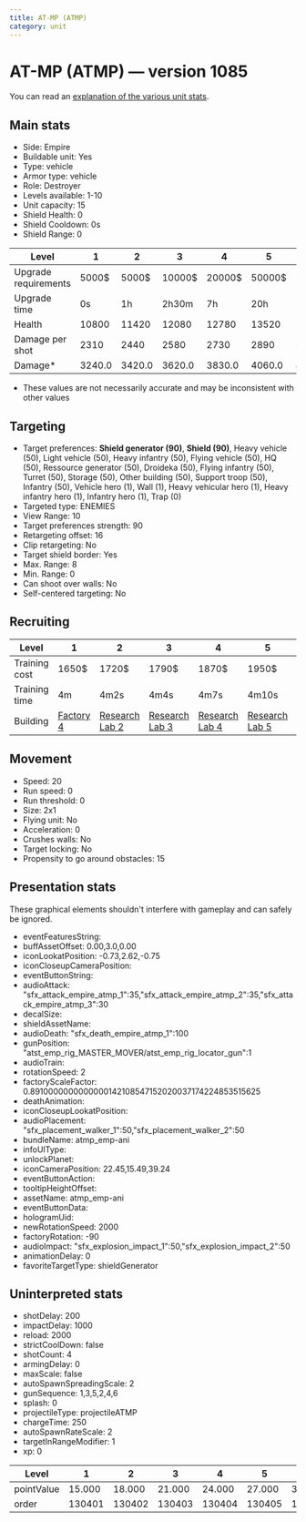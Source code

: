 ```yaml
---
title: AT-MP (ATMP)
category: unit
---
```


# AT-MP (ATMP) — version 1085

You can read an [explanation  of the various unit stats](unitexplained.md).

## Main stats

  * Side: Empire
  * Buildable unit: Yes
  * Type: vehicle
  * Armor type: vehicle
  * Role: Destroyer
  * Levels available: 1-10
  * Unit capacity: 15
  * Shield Health: 0
  * Shield Cooldown: 0s
  * Shield Range: 0

|Level               |1     |2     |3     |4     |5     |6      |7      |8      |9       |10      |
|--------------------|------|------|------|------|------|-------|-------|-------|--------|--------|
|Upgrade requirements|5000$ |5000$ |10000$|20000$|50000$|135000$|225000$|450000$|1500000$|2500000$|
|Upgrade time        |0s    |1h    |2h30m |7h    |20h   |2d12h  |4d     |6d     |1w1d    |2w      |
|Health              |10800 |11420 |12080 |12780 |13520 |14320  |15160  |16070  |17030   |18050   |
|Damage per shot     |2310  |2440  |2580  |2730  |2890  |3060   |3240   |3430   |3630    |3850    |
|Damage*             |3240.0|3420.0|3620.0|3830.0|4060.0|4290.0 |4550.0 |4810.0 |5090.0  |5400.0  |

* These values are not necessarily accurate and may be inconsistent with other values

## Targeting

  * Target preferences: **Shield generator (90)**, **Shield (90)**, Heavy vehicle (50), Light vehicle (50), Heavy infantry (50), Flying vehicle (50), HQ (50), Ressource generator (50), Droideka (50), Flying infantry (50), Turret (50), Storage (50), Other building (50), Support troop (50), Infantry (50), Vehicle hero (1), Wall (1), Heavy vehicular hero (1), Heavy infantry hero (1), Infantry hero (1), Trap (0)
  * Targeted type: ENEMIES
  * View Range: 10
  * Target preferences strength: 90
  * Retargeting offset: 16
  * Clip retargeting: No
  * Target shield border: Yes
  * Max. Range: 8
  * Min. Range: 0
  * Can shoot over walls: No
  * Self-centered targeting: No

## Recruiting

|Level        |1                              |2                                      |3                                      |4                                      |5                                      |6                                      |7                                      |8                                      |9                                      |10                                      |
|-------------|-------------------------------|---------------------------------------|---------------------------------------|---------------------------------------|---------------------------------------|---------------------------------------|---------------------------------------|---------------------------------------|---------------------------------------|----------------------------------------|
|Training cost|1650$                          |1720$                                  |1790$                                  |1870$                                  |1950$                                  |2250$                                  |2550$                                  |3000$                                  |3150$                                  |3450$                                   |
|Training time|4m                             |4m2s                                   |4m4s                                   |4m7s                                   |4m10s                                  |4m20s                                  |4m30s                                  |7m                                     |7m15s                                  |7m30s                                   |
|Building     |[Factory 4](empireFactory.html)|[Research Lab 2](empireOffenseLab.html)|[Research Lab 3](empireOffenseLab.html)|[Research Lab 4](empireOffenseLab.html)|[Research Lab 5](empireOffenseLab.html)|[Research Lab 6](empireOffenseLab.html)|[Research Lab 7](empireOffenseLab.html)|[Research Lab 8](empireOffenseLab.html)|[Research Lab 9](empireOffenseLab.html)|[Research Lab 10](empireOffenseLab.html)|

## Movement

  * Speed: 20
  * Run speed: 0
  * Run threshold: 0
  * Size: 2x1
  * Flying unit: No
  * Acceleration: 0
  * Crushes walls: No
  * Target locking: No
  * Propensity to go around obstacles: 15

## Presentation stats

These graphical elements shouldn't interfere with gameplay and can safely be ignored.

  * eventFeaturesString: 
  * buffAssetOffset: 0.00,3.0,0.00
  * iconLookatPosition: -0.73,2.62,-0.75
  * iconCloseupCameraPosition: 
  * eventButtonString: 
  * audioAttack: "sfx_attack_empire_atmp_1":35,"sfx_attack_empire_atmp_2":35,"sfx_attack_empire_atmp_3":30
  * decalSize: 
  * shieldAssetName: 
  * audioDeath: "sfx_death_empire_atmp_1":100
  * gunPosition: "atst_emp_rig_MASTER_MOVER/atst_emp_rig_locator_gun":1
  * audioTrain: 
  * rotationSpeed: 2
  * factoryScaleFactor: 0.8910000000000000142108547152020037174224853515625
  * deathAnimation: 
  * iconCloseupLookatPosition: 
  * audioPlacement: "sfx_placement_walker_1":50,"sfx_placement_walker_2":50
  * bundleName: atmp_emp-ani
  * infoUIType: 
  * unlockPlanet: 
  * iconCameraPosition: 22.45,15.49,39.24
  * eventButtonAction: 
  * tooltipHeightOffset: 
  * assetName: atmp_emp-ani
  * eventButtonData: 
  * hologramUid: 
  * newRotationSpeed: 2000
  * factoryRotation: -90
  * audioImpact: "sfx_explosion_impact_1":50,"sfx_explosion_impact_2":50
  * animationDelay: 0
  * favoriteTargetType: shieldGenerator

## Uninterpreted stats

  * shotDelay: 200
  * impactDelay: 1000
  * reload: 2000
  * strictCoolDown: false
  * shotCount: 4
  * armingDelay: 0
  * maxScale: false
  * autoSpawnSpreadingScale: 2
  * gunSequence: 1,3,5,2,4,6
  * splash: 0
  * projectileType: projectileATMP
  * chargeTime: 250
  * autoSpawnRateScale: 2
  * targetInRangeModifier: 1
  * xp: 0

|Level     |1     |2     |3     |4     |5     |6     |7     |8     |9     |10    |
|----------|------|------|------|------|------|------|------|------|------|------|
|pointValue|15.000|18.000|21.000|24.000|27.000|30.000|33.000|36.000|39.000|45.000|
|order     |130401|130402|130403|130404|130405|130406|130407|130408|130409|130410|

